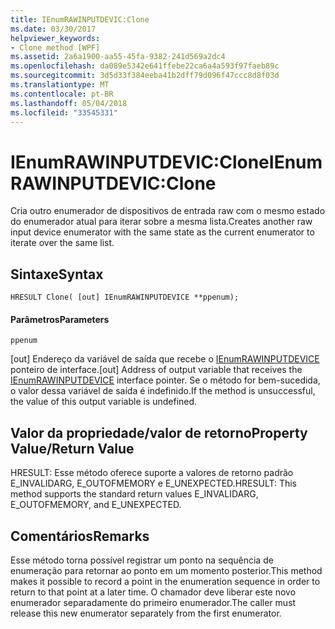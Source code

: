 ```yaml
---
title: IEnumRAWINPUTDEVIC:Clone
ms.date: 03/30/2017
helpviewer_keywords:
- Clone method [WPF]
ms.assetid: 2a6a1900-aa55-45fa-9382-241d569a2dc4
ms.openlocfilehash: da089e5342e641ffebe22ca6a4a593f97faeb89c
ms.sourcegitcommit: 3d5d33f384eeba41b2dff79d096f47ccc8d8f03d
ms.translationtype: MT
ms.contentlocale: pt-BR
ms.lasthandoff: 05/04/2018
ms.locfileid: "33545331"
---
```

# <a name="ienumrawinputdevicclone"></a><span data-ttu-id="9a15d-102">IEnumRAWINPUTDEVIC:Clone</span><span class="sxs-lookup"><span data-stu-id="9a15d-102">IEnumRAWINPUTDEVIC:Clone</span></span>
<span data-ttu-id="9a15d-103">Cria outro enumerador de dispositivos de entrada raw com o mesmo estado do enumerador atual para iterar sobre a mesma lista.</span><span class="sxs-lookup"><span data-stu-id="9a15d-103">Creates another raw input device enumerator with the same state as the current enumerator to iterate over the same list.</span></span>  
  
## <a name="syntax"></a><span data-ttu-id="9a15d-104">Sintaxe</span><span class="sxs-lookup"><span data-stu-id="9a15d-104">Syntax</span></span>  
  
```  
HRESULT Clone( [out] IEnumRAWINPUTDEVICE **ppenum);  
```  
  
#### <a name="parameters"></a><span data-ttu-id="9a15d-105">Parâmetros</span><span class="sxs-lookup"><span data-stu-id="9a15d-105">Parameters</span></span>  
 `ppenum`  
  
 <span data-ttu-id="9a15d-106">[out] Endereço da variável de saída que recebe o [IEnumRAWINPUTDEVICE](../../../../docs/framework/wpf/app-development/ienumrawinputdevice.md) ponteiro de interface.</span><span class="sxs-lookup"><span data-stu-id="9a15d-106">[out] Address of output variable that receives the [IEnumRAWINPUTDEVICE](../../../../docs/framework/wpf/app-development/ienumrawinputdevice.md) interface pointer.</span></span> <span data-ttu-id="9a15d-107">Se o método for bem-sucedida, o valor dessa variável de saída é indefinido.</span><span class="sxs-lookup"><span data-stu-id="9a15d-107">If the method is unsuccessful, the value of this output variable is undefined.</span></span>  
  
## <a name="property-valuereturn-value"></a><span data-ttu-id="9a15d-108">Valor da propriedade/valor de retorno</span><span class="sxs-lookup"><span data-stu-id="9a15d-108">Property Value/Return Value</span></span>  
 <span data-ttu-id="9a15d-109">HRESULT: Esse método oferece suporte a valores de retorno padrão E_INVALIDARG, E_OUTOFMEMORY e E_UNEXPECTED.</span><span class="sxs-lookup"><span data-stu-id="9a15d-109">HRESULT: This method supports the standard return values E_INVALIDARG, E_OUTOFMEMORY, and E_UNEXPECTED.</span></span>  
  
## <a name="remarks"></a><span data-ttu-id="9a15d-110">Comentários</span><span class="sxs-lookup"><span data-stu-id="9a15d-110">Remarks</span></span>  
 <span data-ttu-id="9a15d-111">Esse método torna possível registrar um ponto na sequência de enumeração para retornar ao ponto em um momento posterior.</span><span class="sxs-lookup"><span data-stu-id="9a15d-111">This method makes it possible to record a point in the enumeration sequence in order to return to that point at a later time.</span></span> <span data-ttu-id="9a15d-112">O chamador deve liberar este novo enumerador separadamente do primeiro enumerador.</span><span class="sxs-lookup"><span data-stu-id="9a15d-112">The caller must release this new enumerator separately from the first enumerator.</span></span>
